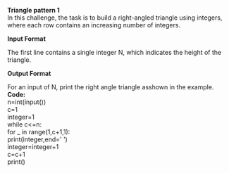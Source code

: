 <b>Triangle pattern 1</b><br>
In this challenge, the task is to build a right-angled triangle using integers, where each row contains an increasing number of integers.<br>

<b>Input Format</b> <br>

The first line contains a single integer N, which indicates the height of the triangle. <br>

<b>Output Format</b> <br>

For an input of N, print the right angle triangle asshown in the example. <br>
<b>Code:</b> <br>
n=int(input()) <br>
c=1 <br>
integer=1 <br>
while c<=n: <br>
    for _ in range(1,c+1,1): <br>
        print(integer,end=' ') <br>
        integer=integer+1 <br>
    c=c+1 <br>
    print() <br>


